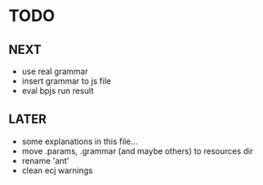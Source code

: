 TODO
====

NEXT
----
- use real grammar
- insert grammar to js file
- eval bpjs run result

LATER
-----
- some explanations in this file...
- move .params, .grammar (and maybe others) to resources dir
- rename 'ant'
- clean ecj warnings

